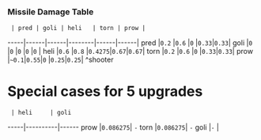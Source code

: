 
### Missile Damage Table


     | pred | goli | heli   | torn | prow |
-----|------|------|--------|------|------|
pred |`0.2` |`0.6` |`0`     |`0.33`|`0.33`|
goli |`0`   |`0`   |`0`     |`0`   |`0`   |
heli |`0.6` |`0.8` |`0.4275`|`0.67`|`0.67`|
torn |`0.2` |`0.6` |`0`     |`0.33`|`0.33`|
prow |`~0.1`|`0.55`|`0`     |`0.25`|`0.25`|
^shooter

# Special cases for 5 upgrades

     | heli     | goli
-----|----------|------
prow |`0.086275`| `-`
torn |`0.086275`| `-`
goli |`-`       |